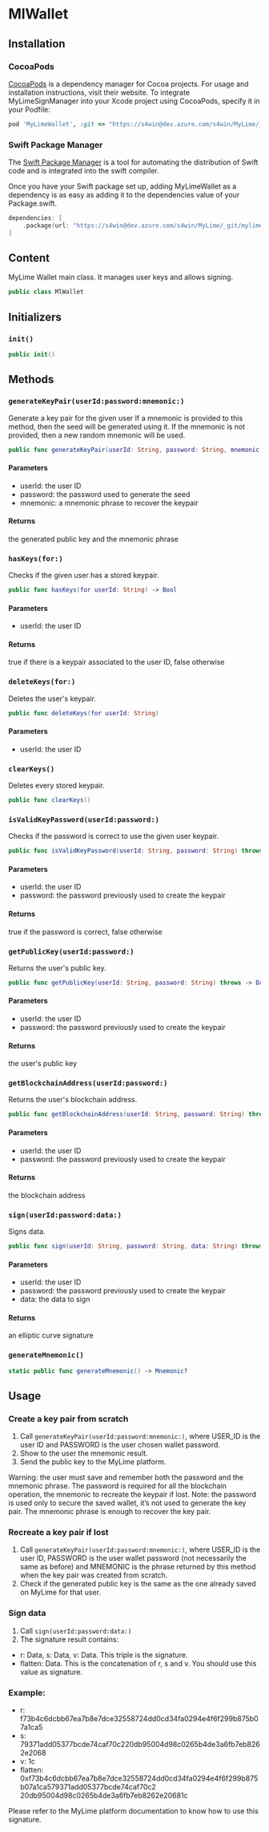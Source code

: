 # MlWallet

<a name="installation"/>

## Installation

### CocoaPods

[CocoaPods](https://cocoapods.org/) is a dependency manager for Cocoa projects. For usage and installation instructions, visit their website. To integrate MyLimeSignManager into your Xcode project using CocoaPods, specify it in your Podfile:

```ruby
pod 'MyLimeWallet', :git => "https://s4win@dev.azure.com/s4win/MyLime/_git/mylime-wallet-ios"
```

### Swift Package Manager

The [Swift Package Manager](https://swift.org/package-manager/) is a tool for automating the distribution of Swift code and is integrated into the swift compiler. 

Once you have your Swift package set up, adding MyLimeWallet as a dependency is as easy as adding it to the dependencies value of your Package.swift.

```swift
dependencies: [
    .package(url: "https://s4win@dev.azure.com/s4win/MyLime/_git/mylime-wallet-ios", from: "2.0.0")
]
```

## Content

MyLime Wallet main class. It manages user keys and allows signing.

``` swift
public class MlWallet 
```

## Initializers

### `init()`

``` swift
public init() 
```

## Methods

### `generateKeyPair(userId:password:mnemonic:)`

Generate a key pair for the given user
If a mnemonic is provided to this method, then the seed will be generated using it.
If the mnemonic is not provided, then a new random mnemonic will be used.

``` swift
public func generateKeyPair(userId: String, password: String, mnemonic: Mnemonic? = generateMnemonic()) throws -> (Data, Mnemonic) 
```

#### Parameters

  - userId: the user ID
  - password: the password used to generate the seed
  - mnemonic: a mnemonic phrase to recover the keypair

#### Returns

the generated public key and the mnemonic phrase

### `hasKeys(for:)`

Checks if the given user has a stored keypair.

``` swift
public func hasKeys(for userId: String) -> Bool 
```

#### Parameters

  - userId: the user ID

#### Returns

true if there is a keypair associated to the user ID, false otherwise

### `deleteKeys(for:)`

Deletes the user's keypair.

``` swift
public func deleteKeys(for userId: String) 
```

#### Parameters

  - userId: the user ID

### `clearKeys()`

Deletes every stored keypair.

``` swift
public func clearKeys() 
```

### `isValidKeyPassword(userId:password:)`

Checks if the password is correct to use the given user keypair.

``` swift
public func isValidKeyPassword(userId: String, password: String) throws -> Bool 
```

#### Parameters

  - userId: the user ID
  - password: the password previously used to create the keypair

#### Returns

true if the password is correct, false otherwise

### `getPublicKey(userId:password:)`

Returns the user's public key.

``` swift
public func getPublicKey(userId: String, password: String) throws -> Data 
```

#### Parameters

  - userId: the user ID
  - password: the password previously used to create the keypair

#### Returns

the user's public key

### `getBlockchainAddress(userId:password:)`

Returns the user's blockchain address.

``` swift
public func getBlockchainAddress(userId: String, password: String) throws -> String? 
```

#### Parameters

  - userId: the user ID
  - password: the password previously used to create the keypair

#### Returns

the blockchain address

### `sign(userId:password:data:)`

Signs data.

``` swift
public func sign(userId: String, password: String, data: String) throws -> MlEcSignature 
```

#### Parameters

  - userId: the user ID
  - password: the password previously used to create the keypair
  - data: the data to sign

#### Returns

an elliptic curve signature

### `generateMnemonic()`

``` swift
static public func generateMnemonic() -> Mnemonic? 
```

## Usage

### Create a key pair from scratch

1. Call `generateKeyPair(userId:password:mnemonic:)`, where USER_ID is the user ID and PASSWORD 
is the user chosen wallet password.
2. Show to the user the mnemonic result.
3. Send the public key to the MyLime platform.

Warning: the user must save and remember both the password and the mnemonic phrase. The password is
required for all the blockchain operation, the mnemonic to recreate the keypair if lost.
Note: the password is used only to secure the saved wallet, it’s not used to generate the key pair. The 
mnemonic phrase is enough to recover the key pair.

### Recreate a key pair if lost

1. Call `generateKeyPair(userId:password:mnemonic:)`, where USER_ID is the user ID, 
PASSWORD is the user wallet password (not necessarily the same as before) and MNEMONIC is 
the phrase returned by this method when the key pair was created from scratch.
2. Check if the generated public key is the same as the one already saved on MyLime for that user.

### Sign data

1. Call `sign(userId:password:data:)`
2. The signature result contains:
- r: Data, s: Data, v: Data. This triple is the signature.
- flatten: Data. This is the concatenation of r, s and v. You should use this value as 
signature. 

### Example:

- r: f73b4c6dcbb67ea7b8e7dce32558724dd0cd34fa0294e4f6f299b875b07a1ca5
- s: 79371add05377bcde74caf70c220db95004d98c0265b4de3a6fb7eb8262e2068
- v: 1c
- flatten: 
0xf73b4c6dcbb67ea7b8e7dce32558724dd0cd34fa0294e4f6f299b875b07a1ca579371add05377bcde74caf70c2
20db95004d98c0265b4de3a6fb7eb8262e20681c

Please refer to the MyLime platform documentation to know how to use this signature.
